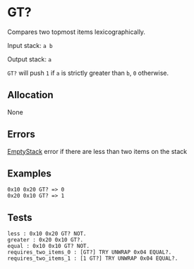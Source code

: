# GT?

Compares two topmost items lexicographically.

Input stack: `a b`

Output stack: `a`

`GT?` will push `1` if `a` is strictly greater than `b`, `0` otherwise.

## Allocation

None

## Errors

[EmptyStack](./ERRORS/EmptyStack.md) error if there are less than two items on the stack

## Examples

```
0x10 0x20 GT? => 0
0x20 0x10 GT? => 1
```

## Tests

```test
less : 0x10 0x20 GT? NOT.
greater : 0x20 0x10 GT?.
equal : 0x10 0x10 GT? NOT.
requires_two_items_0 : [GT?] TRY UNWRAP 0x04 EQUAL?.
requires_two_items_1 : [1 GT?] TRY UNWRAP 0x04 EQUAL?.
```
